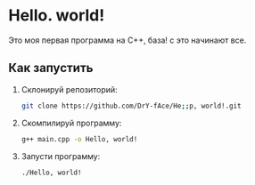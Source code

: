 # Hello. world!
Это моя первая программа на C++, база! с это начинают все.

## Как запустить
1. Склонируй репозиторий:
   ```bash
   git clone https://github.com/DrY-fAce/He;;p, world!.git

2. Скомпилируй программу:
   ```bash 
   g++ main.cpp -o Hello, world!

3. Запусти программу:
   ```bash
   ./Hello, world!

